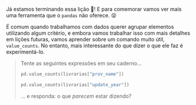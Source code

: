Já estamos terminando essa lição 🥳! E para comemorar vamos ver mais uma ferramenta que o `pandas` não oferece.  😝
  
É comum quando trabalhamos com dados querer agrupar elementos utilizando algum critério, e embora vamos trabalhar isso com mais detalhes em lições futuras, vamos aprender sobre um comando muito útil, `value_counts`. No entanto, mais interessante do que dizer o que ele faz é experimentá-lo.

> Tente as seguintes expressões em seu caderno...
>
> ```python
> pd.value_counts(livrarias["prov_name"])
> ```
>
> ```python
> pd.value_counts(livrarias["update_year"])
> ```
> ... e responda: o que _parecem_ estar dizendo?
